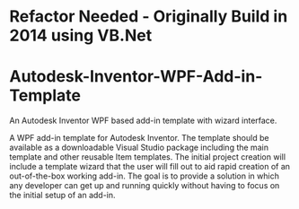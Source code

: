 # Refactor Needed - Originally Build in 2014 using VB.Net

# Autodesk-Inventor-WPF-Add-in-Template
An Autodesk Inventor WPF based add-in template with wizard interface.

A WPF add-in template for Autodesk Inventor. The template should be available as a downloadable Visual Studio package including the main template and other reusable Item templates. The initial project creation will include a template wizard that the user will fill out to aid rapid creation of an out-of-the-box working add-in. The goal is to provide a solution in which any developer can get up and running quickly without having to focus on the initial setup of an add-in.

